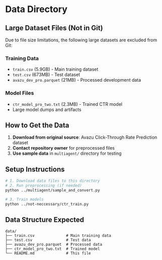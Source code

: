 # Data Directory

## Large Dataset Files (Not in Git)

Due to file size limitations, the following large datasets are excluded from Git:

### Training Data
- `train.csv` (5.9GB) - Main training dataset
- `test.csv` (673MB) - Test dataset  
- `avazu_dev_pro.parquet` (21MB) - Processed development data

### Model Files
- `ctr_model_pro_two.txt` (2.3MB) - Trained CTR model
- Large model dumps and artifacts

## How to Get the Data

1. **Download from original source**: Avazu Click-Through Rate Prediction dataset
2. **Contact repository owner** for preprocessed files
3. **Use sample data** in `multiagent/` directory for testing

## Setup Instructions

```bash
# 1. Download data files to this directory
# 2. Run preprocessing (if needed)
python ../multiagent/sample_and_convert.py

# 3. Train models
python ../not-neccessary/ctr_train.py
```

## Data Structure Expected

```
data/
├── train.csv              # Main training data
├── test.csv               # Test data  
├── avazu_dev_pro.parquet  # Processed data
├── ctr_model_pro_two.txt  # Trained model
└── README.md              # This file
``` 